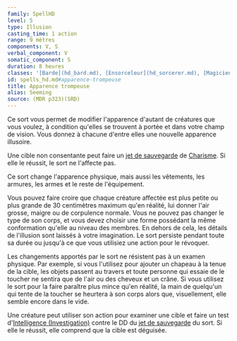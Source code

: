 ```yaml
---
family: SpellHD
level: 5
type: Illusion
casting_time: 1 action
range: 9 mètres
components: V, S
verbal_component: V
somatic_component: S
duration: 8 heures
classes: '[Barde](hd_bard.md), [Ensorceleur](hd_sorcerer.md), [Magicien](hd_wizard.md)'
id: spells_hd.md#apparence-trompeuse
title: Apparence trompeuse
alias: Seeming
source: (MDR p323)(SRD)
---
```


Ce sort vous permet de modifier l'apparence d'autant de créatures que vous voulez, à condition qu'elles se trouvent à portée et dans votre champ de vision. Vous donnez à chacune d'entre elles une nouvelle apparence illusoire.

Une cible non consentante peut faire un [jet de sauvegarde](hd_abilities_jets_de_sauvegarde.md) de [Charisme](hd_abilities_charisma.md). Si elle le réussit, le sort ne l'affecte pas.

Ce sort change l'apparence physique, mais aussi les vêtements, les armures, les armes et le reste de l'équipement.

Vous pouvez faire croire que chaque créature affectée est plus petite ou plus grande de 30 centimètres maximum qu'en réalité, lui donner l'air grosse, maigre ou de corpulence normale. Vous ne pouvez pas changer le type de son corps, et vous devez choisir une forme possédant la même conformation qu'elle au niveau des membres. En dehors de cela, les détails de l'illusion sont laissés à votre imagination. Le sort persiste pendant toute sa durée ou jusqu'à ce que vous utilisiez une action pour le révoquer.

Les changements apportés par le sort ne résistent pas à un examen physique. Par exemple, si vous l'utilisez pour ajouter un chapeau à la tenue de la cible, les objets passent au travers et toute personne qui essaie de le toucher ne sentira que de l'air ou des cheveux et un crâne. Si vous utilisez le sort pour la faire paraître plus mince qu'en réalité, la main de quelqu'un qui tente de la toucher se heurtera à son corps alors que, visuellement, elle semble encore dans le vide.

Une créature peut utiliser son action pour examiner une cible et faire un test d'[Intelligence (Investigation)](hd_abilities_intelligence_investigation.md) contre le DD du [jet de sauvegarde](hd_abilities_jets_de_sauvegarde.md) du sort. Si elle le réussit, elle comprend que la cible est déguisée.

